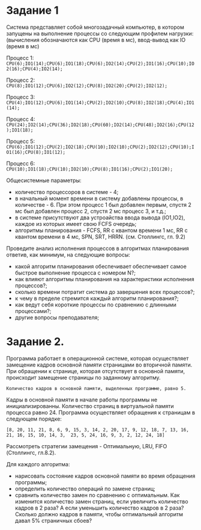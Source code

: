 # Задание 1
Система представляет собой многозадачный компьютер,
в котором запущены на выполнение процессы со следующим профилем нагрузки: 
(вычисления обозначаются как CPU (время в мс), ввод-вывод как IO (время в мс) 

Процесс 1: `CPU(6);IO1(14);CPU(6);IO1(18);CPU(6);IO2(14);CPU(2);IO1(16);CPU(10);IO2(16);CPU(4);IO2(14);`

Процесс 2: `CPU(8);IO1(12);CPU(6);IO2(12);CPU(8);IO2(20);CPU(2);IO2(12);`

Процесс 3: `CPU(4);IO1(12);CPU(6);IO1(14);CPU(2);IO2(10);CPU(8);IO2(18);CPU(4);IO1(14);`

Процесс 4: `CPU(24);IO2(14);CPU(36);IO2(18);CPU(60);IO2(14);CPU(48);IO2(16);CPU(12);IO1(18);`

Процесс 5: `CPU(6);IO1(12);CPU(2);IO2(18);CPU(10);IO2(10);CPU(2);IO2(12);CPU(10);IO1(16);CPU(8);IO1(12);`

Процесс 6: `CPU(10);IO1(18);CPU(10);IO2(10);CPU(8);IO1(16);CPU(2);IO1(20);`

Общесистемные параметры:
- количество процессоров в системе - 4;
- в начальный момент времени в систему добавлены процессы, в количестве - 6.
  При этом процесс 1 был добавлен первым, спустя 2 мс был добавлен процесс 2, спустя 2 мс процесс 3, и т.д.;
- в системе присутствуют два устроайства ввода вывода (IO1,IO2), каждое из которых имеет свою FCFS очередь;
- алгоритмы планирования - FCFS, RR c квантом времени 1 мс, RR с квантом времени в 4 мс, SPN, SRT, HRRN.
  (см. Столлингс, гл. 9.2)
  
Проведите анализ исполнения процессов в алгоритмах планирования ответив, как минимум, на следующие вопросы:
- какой алгоритм планирования обеспечивает обеспечивает самое быстрое выполнение процесса с номером N?;
- как влияют алгоритмы планирования на характеристики исполнения процессов?;
- cколько времени потратит система до завершения всех процессов?;
- к чему в пределе стремится каждый алгоритм планирования?;
- как ведут себя короткие процессы по сравнению с длинными процессами?;
- другие вопросы преподавателя;
  
# Задание 2. 
Программа работает в операционной системе, которая осуществляет замещение кадров
основной памяти страницами во вторичной памяти. При обращении к странице, которая отсутствует
в основной памяти, происходит замещение страницы по заданному алгоритму.

`Количество кадров в основной памяти, выделенных программе, равно 5.`

Кадры в основной памяти в начале работы программы не инициализированны.
Количество страниц в виртуальной памяти процесса равно 24.
Программа осуществляет обращения к страницам в следующем порядке:

`[8, 20, 11, 21, 8, 6, 9, 15, 3, 14, 2, 20, 17, 9, 12, 18, 7, 13, 16, 21, 16, 15, 10, 14, 3, 
23, 5, 24, 16, 9, 3, 2, 12, 24, 18]`

Рассмотреть стратегии замещения - Оптимальную, LRU, FIFO (Столлингс, гл.8.2). 

Для каждого алгоритма:
- нарисовать состояние кадров основной памяти во время обращения программы;
- определить количество операций по замене страниц;
- сравнить количество замен по сравнению с оптимальным.
Как изменится количество замен страниц, если увеличить количество кадров в 2 раза?
А если уменьшить количество кадров в 2 раза?
Сколько должно кадров в памяти, чтобы оптимальный алгоритм давал 5% страничных сбоев?
